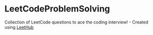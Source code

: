 # LeetCodeProblemSolving
Collection of LeetCode questions to ace the coding interview! - Created using [LeetHub](https://github.com/QasimWani/LeetHub)
